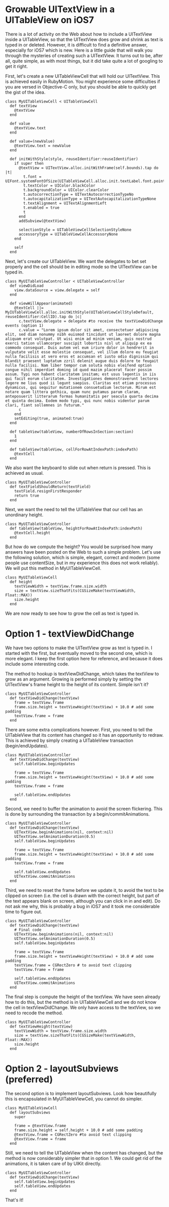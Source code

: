 Growable UITextView in a UITableView on iOS7
============================================

There is a lot of activity on the Web about how to include a UITextView inside a UITableView, so that the UITextView does grow and shrink as text is typed in or deleted. However, it is difficult to find a definitive answer, especially for iOS7 which is new. Here is a little guide that will walk you through the mysteries of creating such a UITextView. It turns out to be, after all, quite simple, as with most things, but it did take quite a lot of googling to get it right.

First, let's create a new UITableViewCell that will hold our UITextView. This is achieved easily in RubyMotion. You might experience some difficulties if you are versed in Objective-C only, but you should be able to quickly get the gist of the idea.

	class MyUITableViewCell < UITableViewCell
	  def textView
	    @textView
	  end
	  
	  def value
	    @textView.text
	  end
	  
	  def value=(newValue)
	    @textView.text = newValue
	  end
	  
	  def initWithStyle(style, reuseIdentifier:reuseIdentifier)
	    if super then
	      @textView = UITextView.alloc.initWithFrame(self.bounds).tap do |t|
	        t.font = UIFont.systemFontOfSize(UITableViewCell.alloc.init.textLabel.font.pointSize)
	        t.textColor = UIColor.blackColor
	        t.backgroundColor = UIColor.clearColor
	        t.autocorrectionType = UITextAutocorrectionTypeNo
	        t.autocapitalizationType = UITextAutocapitalizationTypeNone
	        t.textAlignment = UITextAlignmentLeft
	        t.enabled = true
	        t
	      end
	      addSubview(@textView)
	  
	      selectionStyle = UITableViewCellSelectionStyleNone
	      accessoryType = UITableViewCellAccessoryNone
	    end
	    
	    self
	  end

Next, let's create our UITableView. We want the delegates to bet set properly and the cell should be in editing mode so the UITextView can be typed in.

	class MyUITableViewController < UITableViewController
	  def viewDidLoad
	    view.dataSource = view.delegate = self
	  end

	  def viewWillAppear(animated)
	  	@textCell ||= MyIUTableViewCell.alloc.initWithStyle(UITableViewCellStyleDefault, reuseIdentifier:CellID).tap do |c|
	  	  c.textView.delegate = delegate #to receive the textViewDidChange events (option 1)
	      c.value = "Lorem ipsum dolor sit amet, consectetuer adipiscing elit, sed diam nonummy nibh euismod tincidunt ut laoreet dolore magna aliquam erat volutpat. Ut wisi enim ad minim veniam, quis nostrud exerci tation ullamcorper suscipit lobortis nisl ut aliquip ex ea commodo consequat. Duis autem vel eum iriure dolor in hendrerit in vulputate velit esse molestie consequat, vel illum dolore eu feugiat nulla facilisis at vero eros et accumsan et iusto odio dignissim qui blandit praesent luptatum zzril delenit augue duis dolore te feugait nulla facilisi. Nam liber tempor cum soluta nobis eleifend option congue nihil imperdiet doming id quod mazim placerat facer possim assum. Typi non habent claritatem insitam; est usus legentis in iis qui facit eorum claritatem. Investigationes demonstraverunt lectores legere me lius quod ii legunt saepius. Claritas est etiam processus dynamicus, qui sequitur mutationem consuetudium lectorum. Mirum est notare quam littera gothica, quam nunc putamus parum claram, anteposuerit litterarum formas humanitatis per seacula quarta decima et quinta decima. Eodem modo typi, qui nunc nobis videntur parum clari, fiant sollemnes in futurum."
	      c
	    end
	    setEditing(true, animated:true)
	  end

	  def tableView(tableView, numberOfRowsInSection:section)
	    1
	  end

	  def tableView(tableView, cellForRowAtIndexPath:indexPath)
	    @textCell
	  end

We also want the keyboard to slide out when return is pressed. This is achieved as usual.

	class MyUITableViewController
	  def textFieldShouldReturn(textField)
	    textField.resignFirstResponder
	    return true
	  end

Next, we want the need to tell the UITableView that our cell has an unordinary height.

	class MyUITableViewController
	  def tableView(tableView, heightForRowAtIndexPath:indexPath)
	    @textCell.height
	  end

But how do we compute the height? You would be surprised how many answers have been posted on the Web to such a simple problem. Let's use the following solution, which is simple, elegant, correct and modern (some people use contentSize, but in my experience this does not work reliably). We will put this method in MyUITableViewCell.

	class MyUITableViewCell
	  def height
	    textViewWidth = textView.frame.size.width
	    size = textView.sizeThatFits(CGSizeMake(textViewWidth, Float::MAX))
	    size.height
	  end  

We are now ready to see how to grow the cell as text is typed in.

Option 1 - textViewDidChange
============================

We have two options to make the UITextView grow as text is typed in. I started with the first, but eventually moved to the second one, which is more elegant. I keep the first option here for reference, and because it does include some interesting code.

The method to hookup is textViewDidChange, which takes the textView to grow as an argument. Growing is performed simply by setting the UITextView's frame height to the height of its content. Simple isn't it?

	class MyUITableViewController
	  def textViewDidChange(textView)
	    frame = textView.frame
	    frame.size.height = textViewHeight(textView) + 10.0 # add some padding
	    textView.frame = frame
	  end

There are some extra complications however. First, you need to tell the UITableView that its content has changed so it has an opportunity to redraw. This is achieved by simply creating a UITableView transaction (begin/endUpdates).

	class MyUITableViewController
	  def textViewDidChange(textView)
	    self.tableView.beginUpdates

	    frame = textView.frame
	    frame.size.height = textViewHeight(textView) + 10.0 # add some padding
	    textView.frame = frame

	    self.tableView.endUpdates
	  end

Second, we need to buffer the animation to avoid the screen flickering. This is done by surrounding the transaction by a begin/commitAnimations.

	class MyUITableViewController
	  def textViewDidChange(textView)
	    UITextView.beginAnimations(nil, context:nil)
	    UITextView.setAnimationDuration(0.5)
	    self.tableView.beginUpdates

	    frame = textView.frame
	    frame.size.height = textViewHeight(textView) + 10.0 # add some padding
	    textView.frame = frame

	    self.tableView.endUpdates
	    UITextView.commitAnimations
	  end

Third, we need to reset the frame before we update it, to avoid the text to be clipped on screen (i.e. the cell is drawn with the correct height, but part of the text appears blank on screen, although you can click in in and edit). Do not ask me why, this is probably a bug in iOS7 and it took me considerable time to figure out.

	class MyUITableViewController
	  def textViewDidChange(textView)
	  	# Final code
	    UITextView.beginAnimations(nil, context:nil)
	    UITextView.setAnimationDuration(0.5)
	    self.tableView.beginUpdates

	    frame = textView.frame
	    frame.size.height = textViewHeight(textView) + 10.0 # add some padding
	    textView.frame = CGRectZero # to avoid text clipping
	    textView.frame = frame

	    self.tableView.endUpdates
	    UITextView.commitAnimations
	  end

The final step is compute the height of the textView. We have seen already how to do this, but the method is in UITableViewCell and we do not know the cell in textViewDidChange. We only have access to the textView, so we need to recode the method.

	class MyUITableViewController
	  def textViewHeight(textView)
	    textViewWidth = textView.frame.size.width
	    size = textView.sizeThatFits(CGSizeMake(textViewWidth, Float::MAX))
	    size.height
	  end

Option 2 - layoutSubviews (preferred)
=====================================

The second option is to implement layoutSubviews. Look how beautifully this is encapsulated in MyUITableViewCell, you cannot do simpler.

	class MyUITableViewCell
	  def layoutSubviews
	    super

	    frame = @textView.frame
	    frame.size.height = self.height + 10.0 # add some padding
	    @textView.frame = CGRectZero #to avoid text clipping
	    @textView.frame = frame
	  end

Still, we need to tell the UITableView when the content has changed, but the method is now considerably simpler that in option 1. We could get rid of the animations, it is taken care of by UIKit directly.

	class MyUITableViewController
	  def textViewDidChange(textView)
	    self.tableView.beginUpdates
	    self.tableView.endUpdates
	  end

That's it!


